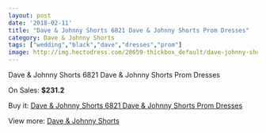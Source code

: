 ```yaml
---
layout: post
date: '2018-02-11'
title: "Dave & Johnny Shorts 6821 Dave & Johnny Shorts Prom Dresses"
category: Dave & Johnny Shorts
tags: ["wedding","black","dave","dresses","prom"]
image: http://img.hectodress.com/28659-thickbox_default/dave-johnny-shorts-6821-dave-johnny-shorts-prom-dresses.jpg
---
```

Dave & Johnny Shorts 6821 Dave & Johnny Shorts Prom Dresses

On Sales: **$231.2**
<a href="https://www.hectodress.com/dave-johnny-shorts/13367-dave-johnny-shorts-6821-dave-johnny-shorts-prom-dresses.html"><amp-img layout="responsive" width="600" height="600" src="//img.hectodress.com/28659-thickbox_default/dave-johnny-shorts-6821-dave-johnny-shorts-prom-dresses.jpg" alt="Dave & Johnny Shorts 6821 Dave & Johnny Shorts Prom Dresses 0" /></a>
<a href="https://www.hectodress.com/dave-johnny-shorts/13367-dave-johnny-shorts-6821-dave-johnny-shorts-prom-dresses.html"><amp-img layout="responsive" width="600" height="600" src="//img.hectodress.com/28660-thickbox_default/dave-johnny-shorts-6821-dave-johnny-shorts-prom-dresses.jpg" alt="Dave & Johnny Shorts 6821 Dave & Johnny Shorts Prom Dresses 1" /></a>

Buy it: [Dave & Johnny Shorts 6821 Dave & Johnny Shorts Prom Dresses](https://www.hectodress.com/dave-johnny-shorts/13367-dave-johnny-shorts-6821-dave-johnny-shorts-prom-dresses.html "Dave & Johnny Shorts 6821 Dave & Johnny Shorts Prom Dresses")

View more: [Dave & Johnny Shorts](https://www.hectodress.com/214-dave-johnny-shorts "Dave & Johnny Shorts")